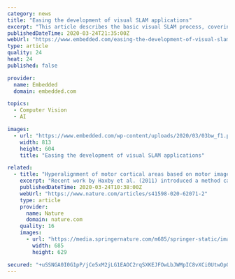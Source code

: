 ```yaml
---
category: news
title: "Easing the development of visual SLAM applications"
excerpt: "This article describes the basic visual SLAM process, covering the modules and the algorithms involved in object recognition and tracking and error correction. The advantages of offloading the SLAM computation and functionality to dedicated DSPs are discussed and the CEVA-SLAM SDK development kit is used as an illustration of the benefits that ..."
publishedDateTime: 2020-03-24T21:35:00Z
webUrl: "https://www.embedded.com/easing-the-development-of-visual-slam-applications/"
type: article
quality: 24
heat: 24
published: false

provider:
  name: Embedded
  domain: embedded.com

topics:
  - Computer Vision
  - AI

images:
  - url: "https://www.embedded.com/wp-content/uploads/2020/03/03bw_f1.png"
    width: 813
    height: 604
    title: "Easing the development of visual SLAM applications"

related:
  - title: "Hyperalignment of motor cortical areas based on motor imagery during action observation"
    excerpt: "Recent work by Haxby et al. (2011) introduced a method called Hyperalignment that explored neural activity in ventral temporal cortex during object recognition and demonstrated the ability to align individual patterns of brain activity into a common high dimensional space to facilitate Between Subject Classification (BSC). Here we examined BSC ..."
    publishedDateTime: 2020-03-24T10:38:00Z
    webUrl: "https://www.nature.com/articles/s41598-020-62071-2"
    type: article
    provider:
      name: Nature
      domain: nature.com
    quality: 16
    images:
      - url: "https://media.springernature.com/m685/springer-static/image/art%3A10.1038%2Fs41598-020-62071-2/MediaObjects/41598_2020_62071_Fig1_HTML.png"
        width: 685
        height: 629

secured: "+uSSNGA0I0G1pP/jCe5xM2jLG1EAOC2rqSXKEJFOwLbJWMpIC8vXCi0UtwOpOmQIwH0Ovb62/BZwIDrtW8v7qGfoVIhKfdtAiudxNVfZ5WeOzzVgviXjmlXodPlccJ8LJHdLtzji7dMT7Po7mvMczrRA8GcdU0E+ekFMGLcKeyoNX8StaduxZJ/0BtWjKfiB4C/nP4D8vdevZkA3y/JDUfyxt9/YxW/R4RdiLdypoyWdIfBhI4gQ3qQGPUrh/Z0FuOov4k/vMhRIMAIWqiX6Ph7mg9IkvfBsmw8mXq1Y+x/yKipVzTYdquyw7QMEO5fk;LbO125XIjVN77arf4n2hiA=="
---
```


